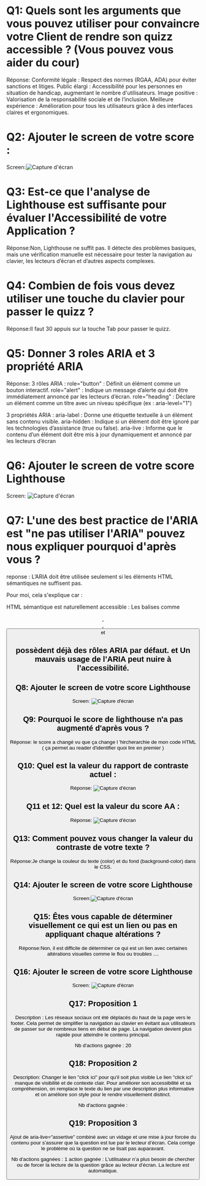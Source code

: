 # Q1: Quels sont les arguments que vous pouvez utiliser pour convaincre votre Client de rendre son quizz accessible ? (Vous pouvez vous aider du cour)
Réponse:
Conformité légale : Respect des normes (RGAA, ADA) pour éviter sanctions et litiges.
Public élargi : Accessibilité pour les personnes en situation de handicap, augmentant le nombre d'utilisateurs.
Image positive : Valorisation de la responsabilité sociale et de l’inclusion.
Meilleure expérience : Amélioration pour tous les utilisateurs grâce à des interfaces claires et ergonomiques.


# Q2: Ajouter le screen de votre score :
Screen:![Capture d'écran](assets/image.png)

# Q3: Est-ce que l'analyse de Lighthouse est suffisante pour évaluer l'Accessibilité de votre Application ?
Réponse:Non, Lighthouse ne suffit pas. Il détecte des problèmes basiques, mais une vérification manuelle est nécessaire pour tester la navigation au clavier, les lecteurs d’écran et d’autres aspects complexes.



# Q4: Combien de fois vous devez utiliser une touche du clavier pour passer le quizz ?
Réponse:Il faut 30 appuis sur la touche Tab pour passer le quizz.

# Q5: Donner 3 roles ARIA et 3 propriété ARIA
Réponse:
3 rôles ARIA :
role="button" : Définit un élément comme un bouton interactif.
role="alert" : Indique un message d’alerte qui doit être immédiatement annoncé par les lecteurs d’écran.
role="heading" : Déclare un élément comme un titre avec un niveau spécifique (ex : aria-level="1")

3 propriétés ARIA :
aria-label : Donne une étiquette textuelle à un élément sans contenu visible.
aria-hidden : Indique si un élément doit être ignoré par les technologies d’assistance (true ou false).
aria-live : Informe que le contenu d’un élément doit être mis à jour dynamiquement et annoncé par les lecteurs d’écran 

# Q6: Ajouter le screen de votre score Lighthouse
Screen: ![Capture d'écran](assets/image1.png)

# Q7: L'une des best practice de l'ARIA est "ne pas utiliser l'ARIA" pouvez nous expliquer pourquoi d'après vous ?
reponse : L’ARIA doit être utilisée seulement si les éléments HTML sémantiques ne suffisent pas.

Pour moi, cela s'explique car :

HTML sémantique est naturellement accessible : Les balises comme <header>, <section>, <button> et <h1> possèdent déjà des rôles ARIA par défaut.
et Un mauvais usage de l’ARIA peut nuire à l’accessibilité.

# Q8: Ajouter le screen de votre score Lighthouse
Screen:  ![Capture d'écran](assets/image2.png)


# Q9: Pourquoi le score de lighthouse n'a pas augmenté d'après vous ?
Réponse: le score a changé vu que ça change l 'hircherarchie de mon code HTML ( ça permet au reader d'identifier quoi lire en premier )

# Q10: Quel est la valeur du rapport de contraste actuel :
Réponse:   ![Capture d'écran](assets/image3.png)


# Q11 et 12: Quel est la valeur du score AA :
Réponse:  ![Capture d'écran](assets/image4.png)


# Q13: Comment pouvez vous changer la valeur du contraste de votre texte ?
Réponse:Je change la couleur du texte (color) et du fond (background-color) dans le CSS.

# Q14: Ajouter le screen de votre score Lighthouse
Screen:![Capture d'écran](assets/image5.png)

# Q15: Êtes vous capable de déterminer visuellement ce qui est un lien ou pas en appliquant chaque altérations ?
Réponse:Non, il est difficile de déterminer ce qui est un lien avec certaines altérations visuelles comme le flou ou troubles ....


# Q16: Ajouter le screen de votre score Lighthouse
 Screen: ![Capture d'écran](assets/image6.png)

# Q17:  Proposition 1
Description :
Les réseaux sociaux ont été déplacés du haut de la page vers le footer. Cela permet de simplifier la navigation au clavier en évitant aux utilisateurs de passer sur de nombreux liens en début de page. La navigation devient plus rapide pour atteindre le contenu principal.

Nb d'actions gagnée :   20

# Q18:  Proposition 2
Description: Changer le lien "click ici" pour qu'il soit plus visible
Le lien "click ici" manque de visibilité et de contexte clair. Pour améliorer son accessibilité et sa compréhension, on remplace le texte du lien par une description plus informative et on améliore son style pour le rendre visuellement distinct.

Nb d'actions gagnée : 

# Q19:  Proposition 3
Ajout de aria-live="assertive" combiné avec un vidage et une mise à jour forcée du contenu pour s’assurer que la question est lue par le lecteur d’écran. Cela corrige le problème où la question ne se lisait pas auparavant.

Nb d'actions gagnées :
1 action gagnée : L’utilisateur n’a plus besoin de chercher ou de forcer la lecture de la question grâce au lecteur d’écran. La lecture est automatique.
